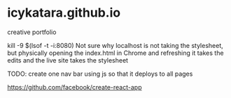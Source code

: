 # icykatara.github.io
creative portfolio

kill -9 $(lsof -t -i:8080)
Not sure why localhost is not taking the stylesheet, but physically opening the index.html in Chrome and refreshing it takes the edits and the live site takes the stylesheet

TODO: create one nav bar using js so that it deploys to all pages

https://github.com/facebook/create-react-app
